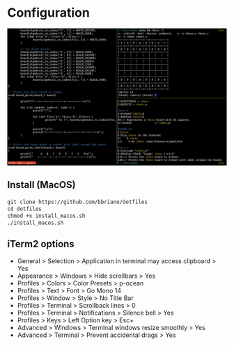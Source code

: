 Configuration
=============

![](img/2021-08-18.png)

Install (MacOS)
---------------

    git clone https://github.com/bbriano/dotfiles
    cd dotfiles
    chmod +x install_macos.sh
    ./install_macos.sh

iTerm2 options
--------------

-   General > Selection > Application in terminal may access clipboard > Yes
-   Appearance > Windows > Hide scrollbars > Yes
-   Profiles > Colors > Color Presets > p-ocean
-   Profiles > Text > Font > Go Mono 14
-   Profiles > Window > Style > No Title Bar
-   Profiles > Terminal > Scrollback lines > 0
-   Profiles > Terminal > Notifications > Silence bell > Yes
-   Profiles > Keys > Left Option key > Esc+
-   Advanced > Windows > Terminal windows resize smoothly > Yes
-   Advanced > Terminal > Prevent accidental drags > Yes
